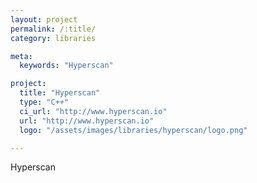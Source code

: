 ```yaml
---
layout: project
permalink: /:title/
category: libraries

meta:
  keywords: "Hyperscan"

project:
  title: "Hyperscan"
  type: "C++"
  ci_url: "http://www.hyperscan.io"
  url: "http://www.hyperscan.io"
  logo: "/assets/images/libraries/hyperscan/logo.png"

---
```

<p>Hyperscan</p>